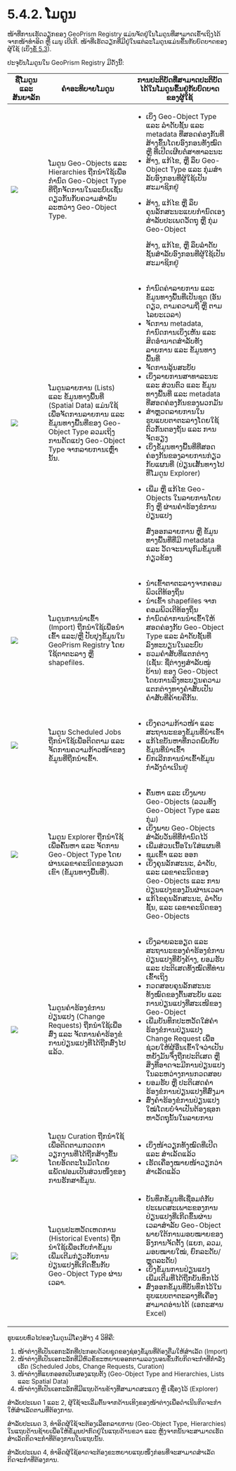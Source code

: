 # 5.4.2. ໂມດູນ

ໜ້າທີ່ການເຮັດວຽກຂອງ GeoPrism Registry ແມ່ນຈັດຢູ່ໃນໂມດູນທີ່ສາມາດເຂົ້າເຖິງໄດ້ຈາກໜ້າທໍາອິດ ຫຼື ເມນູ ເບີເກີ. ໜ້າທີ່ເຮັດວຽກທີ່ມີຢູ່ໃນແຕ່ລະໂມດູນແມ່ນຂຶ້ນກັບບົດບາດຂອງຜູ້ໃຊ້ (ເບິ່ງ[ຂໍ້ 5.3](../5.3-user-roles-and-their-rights/)).

ປະຈຸບັນໂມດູນໃນ GeoPrism Registry ມີດັ່ງນີ້:

| ຊື່ໂມດູນ ແລະ ສັນຍາລັກ                                                                                                                                                                                                                 | ຄຳອະທິບາຍໂມດູນ                                                                                                                                                                 | ການປະຕິບັດທີ່ສາມາດປະຕິບັດໄດ້ໃນໂມດູນຂຶ້ນຢູ່ກັບບົດບາດຂອງຜູ້ໃຊ້                                                                                                                                                                                                                                                                                                                                                                                                                                                                                                                                                                                                                                      |
| ------------------------------------------------------------------------------------------------------------------------------------------------------------------------------------------------------------------------------------- | ------------------------------------------------------------------------------------------------------------------------------------------------------------------------------ | ------------------------------------------------------------------------------------------------------------------------------------------------------------------------------------------------------------------------------------------------------------------------------------------------------------------------------------------------------------------------------------------------------------------------------------------------------------------------------------------------------------------------------------------------------------------------------------------------------------------------------------------------------------------------------------------------- |
| ![](https://lh4.googleusercontent.com/cbKIQmz903iImxE57c27KI1tByy6v3Qju0p4AlPOSKuNRvqJaXgVxeBPYSYKWQgaqlESoG9-SJfRGSKtreIBQD4X-Z0PLsnUOfohD3GqO-ZNldeXFvOI5e-Qol2bfZNn3EUqnz6sAWIjr58unYEyUzZG2LxNHKnZIZkto2x61f2jGc3RCx7q18QxWQ)     | ໂມດູນ Geo-Objects ແລະ Hierarchies ຖືກນໍາໃຊ້ເພື່ອກໍານົດ Geo-Object Type ທີ່ຖືກຈັດການໃນລະບົບເຊັ່ນດຽວກັນກັບຄວາມສໍາພັນລະຫວ່າງ Geo-Object Type.                                     | <ul><li>ເບິ່ງ Geo-Object Type ແລະ ລໍາດັບຊັ້ນ ແລະ metadata ທີ່ສອດຄ່ອງກັນທີ່ສ້າງຂຶ້ນໂດຍອົງກອນທັງໝົດ ຫຼື ທີ່ເປີດເຜີຍຕໍ່ສາທາລະນະ</li><li>ສ້າງ, ແກ້ໄຂ, ຫຼື ລຶບ Geo-Object Type ແລະ ກຸ່ມສໍາລັບອົງກອນທີ່ຜູ້ໃຊ້ເປັນສະມາຊິກຢູ່</li><li><p>ສ້າງ, ແກ້ໄຂ ຫຼື ລຶບຄຸນລັກສະນະແບບກຳນົດເອງສຳລັບປະເພດວັດຖຸ ຫຼື ກຸ່ມ Geo-Object</p><p>ສ້າງ, ແກ້ໄຂ, ຫຼື ລຶບລໍາດັບຊັ້ນສໍາລັບອົງກອນທີ່ຜູ້ໃຊ້ເປັນສະມາຊິກຢູ່</p></li></ul>                                                                                                                                                                                                                                                                                                |
| ![](https://lh6.googleusercontent.com/d5tkzGVrwEmt7L9eImm1gQiCfR5lMqKLfXfGRAMAbI1odmx4i-T46IFaJ62aHBorCGW3Y3doZb941YkWbHuCLL11nTz-wvft6z4S1oM8W9v2O\_8TlsvmjhZO-qGaNSD5eFa\_fX65xA9J-9ZShwwcZOQiRL5AnAJPXzT8x5FYjMK7opioZKf1GiIQLw)   | ໂມດູນລາຍການ (Lists) ແລະ ຂໍ້ມູນທາງພື້ນທີ່ (Spatial Data) ແມ່ນໃຊ້ເພື່ອຈັດການລາຍການ ແລະ ຂໍ້ມູນທາງພື້ນທີ່ຂອງ Geo-Object Type ລວມເຖິງການດັດແປງ Geo-Object Type ຈາກລາຍການເຫຼົ່ານັ້ນ. | <ul><li>ກຳນົດຄ່າລາຍການ ແລະ ຂໍ້ມູນທາງພື້ນທີ່ເປັນຊຸດ (ອັນດຽວ, ຕາມຄວາມຖີ່ ຫຼື ຕາມໄລຍະເວລາ)</li><li>ຈັດການ metadata, ກຳນົດການເບິ່ງເຫັນ ແລະ ສິດອຳນາດສຳລັບທັງລາຍການ ແລະ ຂໍ້ມູນທາງພື້ນທີ່</li><li>ຈັດການລຸ້ນສະບັບ</li><li>ເບິ່ງລາຍການສາທາລະນະ ແລະ ສ່ວນຕົວ ແລະ ຂໍ້ມູນທາງພື້ນທີ່ ແລະ metadata ທີ່ສອດຄ່ອງກັນຂອງພວກມັນ</li><li>ສຳຫຼວດລາຍການໃນຮູບແບບຕາຕະລາງໂດຍໃຊ້ຕົວກັ່ນຕອງຖັນ ແລະ ການຈັດຮຽງ</li><li>ເບິ່ງ​ຂໍ້​ມູນ​ທາງພື້ນທີ່​ທີ່​ສອດ​ຄ່ອງ​ກັນ​ຂອງ​ລາຍ​ການ​ກ່ຽວ​ກັບ​ແຜນ​ທີ່ (ປ່ຽນ​ເສັ້ນ​ທາງ​ໄປ​ທີ່​ໂມ​ດູນ Explorer​)</li><li><p>ເພີ່ມ ຫຼື ແກ້ໄຂ Geo-Objects ໃນລາຍການໂດຍກົງ ຫຼື ຜ່ານຄໍາຮ້ອງຂໍການປ່ຽນແປງ</p><p>ສົ່ງອອກລາຍການ ຫຼື ຂໍ້ມູນທາງພື້ນທີ່ທີ່ມີ metadata ແລະ ວັດຈະນານຸກົມຂໍ້ມູນທີ່ກ່ຽວຂ້ອງ</p></li></ul> |
| ![](https://lh5.googleusercontent.com/9dP\_91U74lb5CW3ZEESMYcoZq6MyusQY9AXzznNqL9kiz8vZT4Xxf\_CuFYU4FKQ5DO5Hp9vwv4w0JTOuv3ufYmWrS1z-myZy7aD4BLMdrCeFqfiBGJnun8t1V38NQgd6MhjGOHxfageowUlk9wri6GyOGTbcWGv1o5\_wLUokVHWKAcLXErTDskuryA)  | ໂມດູນການນໍາເຂົ້າ (Import) ຖືກນໍາໃຊ້ເພື່ອນໍາເຂົ້າ ແລະ/ຫຼື ປັບປຸງຂໍ້ມູນໃນ GeoPrism Registry ໂດຍໃຊ້ຕາຕະລາງ ຫຼື shapefiles.                                                        | <ul><li>ນຳເຂົ້າຕາຕະລາງຈາກຄອມພິວເຕີທ້ອງຖິ່ນ</li><li>ນຳເຂົ້າ shapefiles ຈາກຄອມພິວເຕີທ້ອງຖິ່ນ</li><li>ກຳນົດຄ່າການນໍາເຂົ້າໃຫ້ສອດຄ່ອງກັບ Geo-Object Type ແລະ ລໍາດັບຊັ້ນທີ່ລົງທະບຽນໃນລະບົບ</li><li>ຮວມຄຳສັບທີ່ແຕກຕ່າງ (ເຊັ່ນ: ຊື່ຕ່າງໆສຳລັບໝູ່ບ້ານ) ຂອງ Geo-Object ໂດຍການລົງທະບຽນຄວາມແຕກຕ່າງທາງຄຳສັບເປັນຄຳສັບທີ່ຄ້າຍຄືກັນ.</li></ul>                                                                                                                                                                                                                                                                                                                                                                    |
| ![](https://lh4.googleusercontent.com/aVLbT3UPzjQmmtHTsiolSQeKDxdC9pWo--h03OOXZJ8A13I4HwbvkRORzBmLChslQGm9ibIKGfFCFd29lleQwY4SXimZjo6nWTJIram4l2IH2yRhOOsrzYhwBC9B6SdPCxEw255HHSjS6kGJAPbSvr274-zvJzQnSCFrUCA2qx6zDmESjaYl2ZeS2w)     | ໂມດູນ Scheduled Jobs ຖືກນໍາໃຊ້ເພື່ອຕິດຕາມ ແລະ ຈັດການຄວາມກ້າວໜ້າຂອງຂໍ້ມູນທີ່ຖືກນໍາເຂົ້າ.                                                                                        | <ul><li>ເບິ່ງຄວາມກ້າວໜ້າ ແລະ ສະຖານະຂອງຂໍ້ມູນທີ່ນຳເຂົ້າ</li><li>ແກ້ໄຂບັນຫາທີ່ກວດພົບກັບຂໍ້ມູນທີ່ນໍາເຂົ້າ</li><li>ຍົກເລີກການນຳເຂົ້າຂໍ້ມູນກຳລັງດຳເນີນຢູ່</li></ul>                                                                                                                                                                                                                                                                                                                                                                                                                                                                                                                                    |
| ![](https://lh4.googleusercontent.com/2AzauTT9dlCng\_FJg7j4hbd\_BBJ7HEumvv0cPD3vlMR67rWigk149iRZ9HDWmxO1Wk5M2yuvFAveHnTTveOpwR5dSGnZsZSt1v4gqkcWFnQvPpuh-jsQ4kydCRcOeeya7H6tXYLwfnIzr3tcadoBipaPGKfHzKlOzP8kdmLihHA6IS2WFcxz-F-gxg)   | ໂມດູນ Explorer ຖືກນໍາໃຊ້ເພື່ອຄົ້ນຫາ ແລະ ຈັດການ Geo-Object Type ໂດຍຜ່ານເລຂາຄະນິດຂອງພວກເຂົາ (ຂໍ້ມູນທາງພື້ນທີ່).                                                                  | <ul><li>ຄົ້ນ​ຫາ ​ແລະ ​ເບິ່ງ​ພາບ Geo-Objects (ລວມ​ທັງ​ Geo-Object Type ແລະ ​ກຸ່ມ​)</li><li>ເບິ່ງພາບ Geo-Objects ສໍາລັບວັນທີທີ່ກໍານົດໄວ້</li><li>ເພີ່ມສ່ວນເນື້ອໃນໃສ່ແຜນທີ່</li><li>ຊູມເຂົ້າ ແລະ ອອກ</li><li>ເບິ່ງຄຸນລັກສະນະ, ລຳດັບ, ແລະ ເລຂາຄະນິດຂອງ Geo-Objects ແລະ ການປ່ຽນແປງຂອງມັນຜ່ານເວລາ</li><li>ແກ້ໄຂຄຸນລັກສະນະ, ລຳດັບຊັ້ນ, ແລະ ເລຂາຄະນິດຂອງ Geo-Objects</li></ul>                                                                                                                                                                                                                                                                                                                            |
| ![](https://lh4.googleusercontent.com/vvYxUE5Zo2A-zU3h-FY6k78AWdpA\_snKoXUv1vCxnBq8AgcfFeMNfKxpc6ru1MLEngqtbzVDS4Ojh6gVDJENrOrLatoNFC8X5cfB\_5paCTbKzdvirnUyXwsip7ZQWoBF5jBpemY7azBlM3XaNv\_ARlzF6NiYUt6g1qJH6Ij9AWgZyGQ\_ReobzVokJA) | ໂມດູນຄຳຮ້ອງຂໍການປ່ຽນແປງ (Change Requests) ຖືກນໍາໃຊ້ເພື່ອສົ່ງ ແລະ ຈັດການຄໍາຮ້ອງຂໍການປ່ຽນແປງທີ່ໄດ້ຖືກສົ່ງໄປແລ້ວ.                                                                 | <ul><li>ເບິ່ງລາຍລະອຽດ ແລະ ສະຖານະຂອງຄຳຮ້ອງຂໍການປ່ຽນແປງທີ່ຍັງຄ້າງ, ຍອມຮັບ ແລະ ປະຕິເສດທັງໝົດທີ່ທ່ານເຂົ້າເຖິງ</li><li>ກວດສອບຄຸນລັກສະນະທັງໝົດຂອງຕົ້ນສະບັບ ແລະ ການປ່ຽນແປງທີ່ສະເໜີຂອງ Geo-Object</li><li>ເພີ່ມບັນທຶກປະຫວັດໃສ່ຄຳຮ້ອງຂໍການປ່ຽນແປງ Change Request ເພື່ອຊ່ວຍໃຫ້ຜູ້ອື່ນເຂົ້າໃຈວ່າເປັນຫຍັງມັນຈຶ່ງຖືກປະຕິເສດ ຫຼື ສິ່ງທີ່ອາດຈະມີການປ່ຽນແປງໃນລະຫວ່າງການກວດສອບ</li><li>ຍອມຮັບ ຫຼື ປະຕິເສດຄໍາຮ້ອງຂໍການປ່ຽນແປງທີ່ສົ່ງມາ</li><li>ສົ່ງຄໍາຮ້ອງຂໍການປ່ຽນແປງໃໝ່ໂດຍບໍ່ຈໍາເປັນຕ້ອງຊອກຫາວັດຖຸນັ້ນໃນລາຍການ</li></ul>                                                                                                                                                                                          |
| ![](https://lh6.googleusercontent.com/\_7gaGQn3hup5AZcUpu56QYU0AK1s9p9BnlfksR3\_eyL4pTzOR0bWxteLA1i6QK5-7ZIHHJbQSiWW\_srbl-L9PEBwzB5cEI7E3WPCEiRXD9dCcIdhXwNywOJZwHrY4T2zLwvrmkJMCEo9UHW1vLwOdc0Ql513F4GoMkagiFRC6HD6UW1daeJs8hEijA)  | ໂມດູນ Curation ຖືກນໍາໃຊ້ເພື່ອຕິດຕາມກວດກາວຽກງານທີ່ໄດ້ຖືກສ້າງຂື້ນໂດຍອັດຕະໂນມັດໂດຍແພັດຟອມເປັນສ່ວນໜຶ່ງຂອງການຮັກສາຂໍ້ມູນ.                                                           | <ul><li>ເບິ່ງໜ້າວຽກທັງໝົດທີ່ເປີດ ແລະ ສຳເລັດແລ້ວ</li><li>ເຮັດເຄື່ອງໝາຍໜ້າວຽກວ່າສຳເລັດແລ້ວ</li></ul>                                                                                                                                                                                                                                                                                                                                                                                                                                                                                                                                                                                                |
| ![](https://lh4.googleusercontent.com/FpZPrMT915hCVXVI2hPRauyiqcxNIvfduCV6EUbWa\_elIsBKFim5yxbOZgf-mlfMPqVKFYVo-jddby7p0Ojl6BeWXCr9wnE13WSzi9uFyTnyqq51uvi6s829HL1oXcyQefcv5gG6Z9hoIq7MpOPdN6s814e\_Cks4c5ZMqsKIk1YqOiJYTVpbVcYTdQ)   | ໂມດູນປະຫວັດເຫດການ (Historical Events) ຖືກນໍາໃຊ້ເພື່ອເກັບກໍາຂໍ້ມູນເພີ່ມເຕີມກ່ຽວກັບການປ່ຽນແປງທີ່ເກີດຂື້ນກັບ Geo-Object Type ຜ່ານເວລາ.                                            | <ul><li>ບັນທຶກຂໍ້ມູນທີ່ເຊື່ອມຕໍ່ກັບປະເພດສະເພາະຂອງການປ່ຽນແປງທີ່ເກີດຂຶ້ນຜ່ານເວລາສໍາລັບ Geo-Object ພາຍໃຕ້ການມອບໝາຍຂອງອົງການຈັດຕັ້ງ (ແຍກ, ລວມ, ມອບໝາຍໃໝ່, ຍົກລະດັບ/ຫຼຸດລະດັບ)</li><li>ເບິ່ງຂໍ້ມູນການປ່ຽນແປງເພີ່ມເຕີມທີ່ໄດ້ຖືກບັນທຶກໄວ້</li><li>ສົ່ງ​ອອກ​ຂໍ້​ມູນ​ທີ່​ບັນ​ທຶກ​ໄວ້​ໃນ​ຮູບ​ແບບ​ຕາ​ຕະ​ລາງ​ທີ່​ເຄື່ອງ​ສາມາດອ່ານ​ໄດ້ (ເອ​ກະ​ສານ Excel​)</li></ul>                                                                                                                                                                                                                                                                                                                                            |

ຮູບແບບທົ່ວໄປຂອງໂມດູນມີໂຄງສ້າງ 4 ວິທີຄື:

1. ໜ້າຕ່າງທີ່​ເປັນ​ເອ​ກະ​ລັກ​ທີ່​ປະ​ກອບ​ດ້ວຍ​ຊຸດ​ຂອງ​ຊ່ອງ​ຂໍ້​ມູນ​ທີ່ຕ້ອງຕື່ມໃຫ້​ສໍາ​ເລັດ (Import)
2. ໜ້າຕ່າງ​ທີ່​ເປັນ​ເອ​ກະ​ລັກ​ທີ່​ມີຫົວຂໍ້ຂະຫຍາຍ​ອອກ​ຕາມ​ລວງ​ນອນ​ຂຶ້ນ​ກັບ​ກິດຈະກຳ​ທີ່​ກໍາ​ລັງ​ເຮັດ (Scheduled Jobs, Change Requests, Curation​)
3. ໜ້າຕ່າງທີ່​ແຍກ​ອອກ​ເປັນ​ສອງ​ແຖບ​ຕັ້ງ (Geo-Object Type and Hierarchies, Lists ແລະ Spatial Data)
4. ໜ້າຕ່າງທີ່ເປັນເອກະລັກທີ່ມີແຖບດ້ານຂ້າງທີ່ສາມາດສະແດງ ຫຼື ເຊື່ອງໄວ້ (Explorer)

ສໍາລັບປະເພດ 1 ແລະ 2, ຜູ້ໃຊ້ຈະເລີ່ມຕົ້ນຈາກດ້ານເທິງຂອງໜ້າຕ່າງເພື່ອດຳເນີນກິດຈະກຳໃຫ້ສຳເລັດຕາມທີ່ຕ້ອງການ.

ສໍາລັບປະເພດ 3, ທໍາອິດຜູ້ໃຊ້ຈະຕ້ອງເລືອກລາຍການ (Geo-Object Type, Hierarchies) ໃນແຖບດ້ານຊ້າຍເພື່ອໃຫ້ຂໍ້ມູນປາກົດຢູ່ໃນແຖບດ້ານຂວາ ແລະ ຫຼັງຈາກນັ້ນຈະສາມາດເຮັດສໍາເລັດກິດຈະກຳທີ່ຕ້ອງການໃນແຖບນັ້ນ.

ສໍາລັບປະເພດ 4, ທໍາອິດຜູ້ໃຊ້ອາດຈະຕ້ອງຂະຫຍາຍແຖບໜຶ່ງກ່ອນທີ່ຈະສາມາດສໍາເລັດກິດຈະກຳທີ່ຕ້ອງການ.

